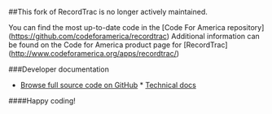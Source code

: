 ##This fork of RecordTrac is no longer actively maintained. 

You can find the most up-to-date code in the [Code For America repository] (https://github.com/codeforamerica/recordtrac) Additional information can be found on the Code for America product page for [RecordTrac] (http://www.codeforamerica.org/apps/recordtrac/) 

###Developer documentation 

* [Browse full source code on GitHub](https://github.com/codeforamerica/recordtrac) * [Technical docs](http://codeforamerica.github.io/recordtrac/docs/2.0.0/technical-docs.html) 

####Happy coding!

